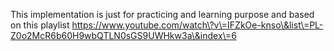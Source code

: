This implementation is just for practicing and learning purpose and based on this playlist https://www.youtube.com/watch\?v\=IFZkOe-knso\&list\=PL-Z0o2McR6b60H9wbQTLN0sGS9UWHkw3a\&index\=6
